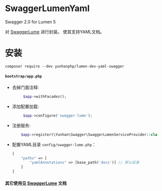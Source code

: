 SwaggerLumenYaml
==========

Swagger 2.0 for Lumen 5

对 [SwaggerLume](https://github.com/DarkaOnLine/SwaggerLume) 进行封装。
使其支持YAML文档。

安装
============

````
composer require --dev yunhanphp/lumen-dev-yaml-swagger
````


#### `bootstrap/app.php`

- 去掉门面注释:
    ```php
         $app->withFacades();
    ```
- 添加配置加载:
    ```php
         $app->configure('swagger-lume');
    ```
- 注册服务:
    ```php
        $app->register(\Yunhan\Swagger\SwaggerLumenServiceProvider::class);
    ```
- 配置YAML目录 `config/swagger-lume.php`：
    ````php
    [
        "paths" => [
            "yamlAnnotations" => [base_path('docs')] // 默认目录
        ]
    ]
    ````

#### 其它使用见 [SwaggerLume](https://github.com/DarkaOnLine/SwaggerLume) 文档
